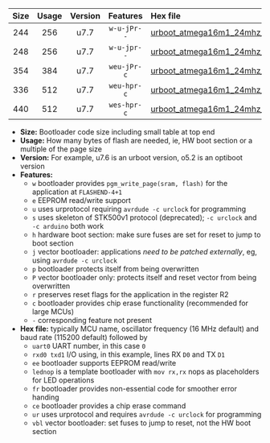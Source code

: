 |Size|Usage|Version|Features|Hex file|
|:-:|:-:|:-:|:-:|:--|
|244|256|u7.7|`w-u-jPr--`|[urboot_atmega16m1_24mhz_4800bps_uart0_rxd4_txd3_lednop_ur_vbl.hex](https://raw.githubusercontent.com/stefanrueger/urboot.hex/main/mcus/atmega16m1/fcpu_24mhz/4800_bps/urboot_atmega16m1_24mhz_4800bps_uart0_rxd4_txd3_lednop_ur_vbl.hex)|
|248|256|u7.7|`w-u-jpr--`|[urboot_atmega16m1_24mhz_4800bps_uart0_rxd4_txd3_lednop_fr_ur_vbl.hex](https://raw.githubusercontent.com/stefanrueger/urboot.hex/main/mcus/atmega16m1/fcpu_24mhz/4800_bps/urboot_atmega16m1_24mhz_4800bps_uart0_rxd4_txd3_lednop_fr_ur_vbl.hex)|
|354|384|u7.7|`weu-jPr-c`|[urboot_atmega16m1_24mhz_4800bps_uart0_rxd4_txd3_ee_lednop_fr_ce_ur_vbl.hex](https://raw.githubusercontent.com/stefanrueger/urboot.hex/main/mcus/atmega16m1/fcpu_24mhz/4800_bps/urboot_atmega16m1_24mhz_4800bps_uart0_rxd4_txd3_ee_lednop_fr_ce_ur_vbl.hex)|
|336|512|u7.7|`weu-hpr-c`|[urboot_atmega16m1_24mhz_4800bps_uart0_rxd4_txd3_ee_lednop_fr_ce_ur.hex](https://raw.githubusercontent.com/stefanrueger/urboot.hex/main/mcus/atmega16m1/fcpu_24mhz/4800_bps/urboot_atmega16m1_24mhz_4800bps_uart0_rxd4_txd3_ee_lednop_fr_ce_ur.hex)|
|440|512|u7.7|`wes-hpr-c`|[urboot_atmega16m1_24mhz_4800bps_uart0_rxd4_txd3_ee_lednop_fr_ce.hex](https://raw.githubusercontent.com/stefanrueger/urboot.hex/main/mcus/atmega16m1/fcpu_24mhz/4800_bps/urboot_atmega16m1_24mhz_4800bps_uart0_rxd4_txd3_ee_lednop_fr_ce.hex)|

- **Size:** Bootloader code size including small table at top end
- **Usage:** How many bytes of flash are needed, ie, HW boot section or a multiple of the page size
- **Version:** For example, u7.6 is an urboot version, o5.2 is an optiboot version
- **Features:**
  + `w` bootloader provides `pgm_write_page(sram, flash)` for the application at `FLASHEND-4+1`
  + `e` EEPROM read/write support
  + `u` uses urprotocol requiring `avrdude -c urclock` for programming
  + `s` uses skeleton of STK500v1 protocol (deprecated); `-c urclock` and `-c arduino` both work
  + `h` hardware boot section: make sure fuses are set for reset to jump to boot section
  + `j` vector bootloader: applications *need to be patched externally*, eg, using `avrdude -c urclock`
  + `p` bootloader protects itself from being overwritten
  + `P` vector bootloader only: protects itself and reset vector from being overwritten
  + `r` preserves reset flags for the application in the register R2
  + `c` bootloader provides chip erase functionality (recommended for large MCUs)
  + `-` corresponding feature not present
- **Hex file:** typically MCU name, oscillator frequency (16 MHz default) and baud rate (115200 default) followed by
  + `uart0` UART number, in this case `0`
  + `rxd0 txd1` I/O using, in this example, lines RX `D0` and TX `D1`
  + `ee` bootloader supports EEPROM read/write
  + `lednop` is a template bootloader with `mov rx,rx` nops as placeholders for LED operations
  + `fr` bootloader provides non-essential code for smoother error handing
  + `ce` bootloader provides a chip erase command
  + `ur` uses urprotocol and requires `avrdude -c urclock` for programming
  + `vbl` vector bootloader: set fuses to jump to reset, not the HW boot section
